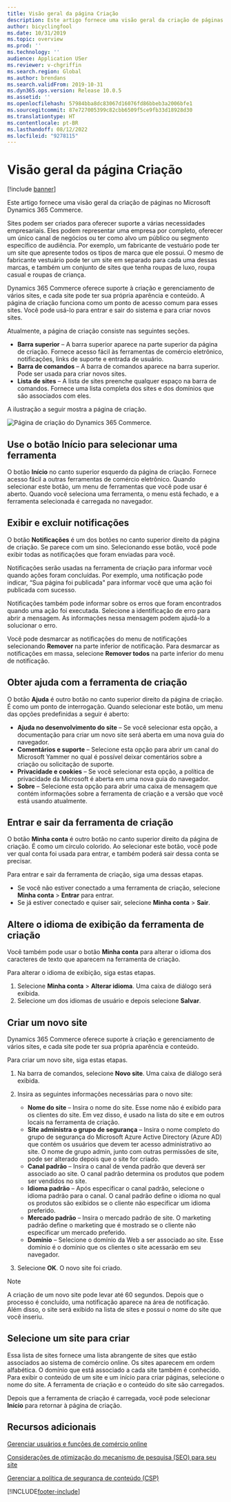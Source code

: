 ```yaml
---
title: Visão geral da página Criação
description: Este artigo fornece uma visão geral da criação de páginas no Microsoft Dynamics 365 Commerce.
author: bicyclingfool
ms.date: 10/31/2019
ms.topic: overview
ms.prod: ''
ms.technology: ''
audience: Application USer
ms.reviewer: v-chgriffin
ms.search.region: Global
ms.author: brendans
ms.search.validFrom: 2019-10-31
ms.dyn365.ops.version: Release 10.0.5
ms.assetid: ''
ms.openlocfilehash: 57984bba8dc83067d16076fd86bbeb3a2006bfe1
ms.sourcegitcommit: 87e727005399c82cbb6509f5ce9fb33d18928d30
ms.translationtype: HT
ms.contentlocale: pt-BR
ms.lasthandoff: 08/12/2022
ms.locfileid: "9278115"
---
```

# <a name="authoring-page-overview"></a>Visão geral da página Criação

  
 [!include [banner](includes/banner.md)]

Este artigo fornece uma visão geral da criação de páginas no Microsoft Dynamics 365 Commerce.

Sites podem ser criados para oferecer suporte a várias necessidades empresariais. Eles podem representar uma empresa por completo, oferecer um único canal de negócios ou ter como alvo um público ou segmento específico de audiência. Por exemplo, um fabricante de vestuário pode ter um site que apresente todos os tipos de marca que ele possui. O mesmo de fabricante vestuário pode ter um site em separado para cada uma dessas marcas, e também um conjunto de sites que tenha roupas de luxo, roupa casual e roupas de criança.

Dynamics 365 Commerce oferece suporte à criação e gerenciamento de vários sites, e cada site pode ter sua própria aparência e conteúdo. A página de criação funciona como um ponto de acesso comum para esses sites. Você pode usá-lo para entrar e sair do sistema e para criar novos sites.

Atualmente, a página de criação consiste nas seguintes seções.

- **Barra superior** – A barra superior aparece na parte superior da página de criação. Fornece acesso fácil às ferramentas de comércio eletrônico, notificações, links de suporte e entrada de usuário.
- **Barra de comandos** – A barra de comandos aparece na barra superior. Pode ser usada para criar novos sites.
- **Lista de sites** – A lista de sites preenche qualquer espaço na barra de comandos. Fornece uma lista completa dos sites e dos domínios que são associados com eles.

A ilustração a seguir mostra a página de criação.

![Página de criação do Dynamics 365 Commerce.](../commerce/media/authoring_tools_01.png)

## <a name="use-the-home-button-to-select-a-tool"></a>Use o botão Início para selecionar uma ferramenta

O botão **Início** no canto superior esquerdo da página de criação. Fornece acesso fácil a outras ferramentas de comércio eletrônico. Quando selecionar este botão, um menu de ferramentas que você pode usar é aberto. Quando você seleciona uma ferramenta, o menu está fechado, e a ferramenta selecionada é carregada no navegador.

## <a name="view-and-clear-notifications"></a>Exibir e excluir notificações

O botão **Notificações** é um dos botões no canto superior direito da página de criação. Se parece com um sino. Selecionando esse botão, você pode exibir todas as notificações que foram enviadas para você.

Notificações serão usadas na ferramenta de criação para informar você quando ações foram concluídas. Por exemplo, uma notificação pode indicar, “Sua página foi publicada" para informar você que uma ação foi publicada com sucesso.

Notificações também pode informar sobre os erros que foram encontrados quando uma ação foi executada. Selecione a identificação de erro para abrir a mensagem. As informações nessa mensagem podem ajudá-lo a solucionar o erro.

Você pode desmarcar as notificações do menu de notificações selecionando **Remover** na parte inferior de notificação. Para desmarcar as notificações em massa, selecione **Remover todos** na parte inferior do menu de notificação.

## <a name="get-help-with-the-authoring-tool"></a>Obter ajuda com a ferramenta de criação

O botão **Ajuda** é outro botão no canto superior direito da página de criação. É como um ponto de interrogação. Quando selecionar este botão, um menu das opções predefinidas a seguir é aberto:

- **Ajuda no desenvolvimento do site** – Se você selecionar esta opção, a documentação para criar um novo site será aberta em uma nova guia do navegador.
- **Comentários e suporte** – Selecione esta opção para abrir um canal do Microsoft Yammer no qual é possível deixar comentários sobre a criação ou solicitação de suporte.
- **Privacidade e cookies** – Se você selecionar esta opção, a política de privacidade da Microsoft é aberta em uma nova guia do navegador.
- **Sobre** – Selecione esta opção para abrir uma caixa de mensagem que contém informações sobre a ferramenta de criação e a versão que você está usando atualmente.

## <a name="sign-in-to-and-out-of-the-authoring-tool"></a>Entrar e sair da ferramenta de criação

O botão **Minha conta** é outro botão no canto superior direito da página de criação. É como um círculo colorido. Ao selecionar este botão, você pode ver qual conta foi usada para entrar, e também poderá sair dessa conta se precisar.

Para entrar e sair da ferramenta de criação, siga uma dessas etapas.

- Se você não estiver conectado a uma ferramenta de criação, selecione **Minha conta** \> **Entrar** para entrar.
- Se já estiver conectado e quiser sair, selecione **Minha conta** \> **Sair**.

## <a name="change-the-display-language-of-the-authoring-tool"></a>Altere o idioma de exibição da ferramenta de criação

Você também pode usar o botão **Minha conta** para alterar o idioma dos caracteres de texto que aparecem na ferramenta de criação.

Para alterar o idioma de exibição, siga estas etapas.

1. Selecione **Minha conta** \> **Alterar idioma**. Uma caixa de diálogo será exibida.
1. Selecione um dos idiomas de usuário e depois selecione **Salvar**.

## <a name="create-a-new-website"></a>Criar um novo site

Dynamics 365 Commerce oferece suporte à criação e gerenciamento de vários sites, e cada site pode ter sua própria aparência e conteúdo.

Para criar um novo site, siga estas etapas.

1. Na barra de comandos, selecione **Novo site**. Uma caixa de diálogo será exibida.
2. Insira as seguintes informações necessárias para o novo site:

    - **Nome do site** – Insira o nome do site. Esse nome não é exibido para os clientes do site. Em vez disso, é usado na lista do site e em outros locais na ferramenta de criação.
    - **Site administra o grupo de segurança** – Insira o nome completo do grupo de segurança do Microsoft Azure Active Directory (Azure AD) que contém os usuários que devem ter acesso administrativo ao site. O nome de grupo admin, junto com outras permissões de site, pode ser alterado depois que o site for criado.
    - **Canal padrão** – Insira o canal de venda padrão que deverá ser associado ao site. O canal padrão determina os produtos que podem ser vendidos no site.
    - **Idioma padrão** – Após especificar o canal padrão, selecione o idioma padrão para o canal. O canal padrão define o idioma no qual os produtos são exibidos se o cliente não especificar um idioma preferido.
    - **Mercado padrão** – Insira o mercado padrão de site. O marketing padrão define o marketing que é mostrado se o cliente não especificar um mercado preferido.
    - **Domínio** – Selecione o domínio da Web a ser associado ao site. Esse domínio é o domínio que os clientes o site acessarão em seu navegador.

1. Selecione **OK**. O novo site foi criado.

> [!NOTE]
> A criação de um novo site pode levar até 60 segundos. Depois que o processo é concluído, uma notificação aparece na área de notificação. Além disso, o site será exibido na lista de sites e possui o nome do site que você inseriu.

## <a name="select-a-website-to-author"></a>Selecione um site para criar

Essa lista de sites fornece uma lista abrangente de sites que estão associados ao sistema de comércio online. Os sites aparecem em ordem alfabética. O domínio que está associado a cada site também é conhecido. Para exibir o conteúdo de um site e um início para criar páginas, selecione o nome do site. A ferramenta de criação e o conteúdo do site são carregados.

Depois que a ferramenta de criação é carregada, você pode selecionar **Início** para retornar à página de criação.

## <a name="additional-resources"></a>Recursos adicionais

[Gerenciar usuários e funções de comércio online](manage-ecommerce-users-roles.md)

[Considerações de otimização do mecanismo de pesquisa (SEO) para seu site](search-engine-optimization-considerations.md)

[Gerenciar a política de segurança de conteúdo (CSP)](manage-csp.md)


[!INCLUDE[footer-include](../includes/footer-banner.md)]

